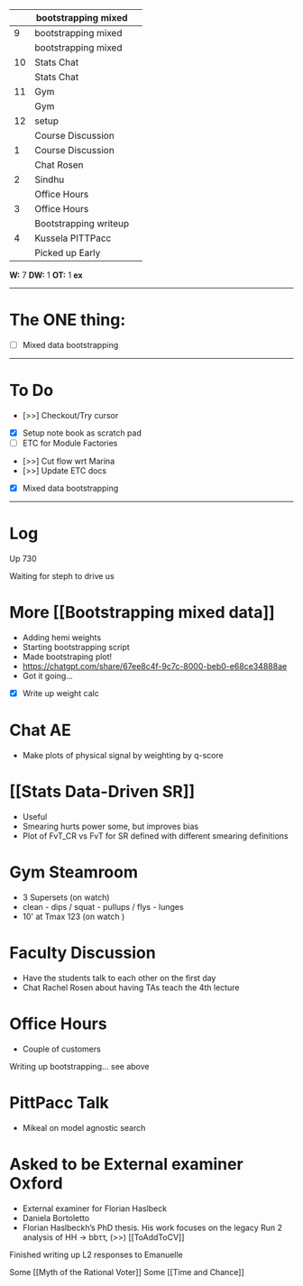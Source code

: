 
|     | bootstrapping mixed   |     |
| --- | --------------------- | --- |
| 9   | bootstrapping mixed   |     |
|     | bootstrapping mixed   |     |
| 10  | Stats Chat            |     |
|     | Stats Chat            |     |
| 11  | Gym                   |     |
|     | Gym                   |     |
| 12  | setup                 |     |
|     | Course Discussion     |     |
| 1   | Course Discussion     |     |
|     | Chat Rosen            |     |
| 2   | Sindhu                |     |
|     | Office Hours          |     |
| 3   | Office Hours          |     |
|     | Bootstrapping writeup |     |
| 4   | Kussela PITTPacc      |     |
|     | Picked up Early       |     |

**W:** 7 
**DW:** 1
**OT:** 1
**ex** 

---
# The ONE thing: 
- [ ] Mixed data bootstrapping

---
# To Do

- [>>] Checkout/Try cursor 
- [x] Setup note book as scratch pad
- [ ] ETC for Module Factories
- [>>] Cut flow wrt Marina
- [>>] Update ETC docs
- [x] Mixed data bootstrapping

---

# Log

Up 730

Waiting for steph to drive us

# More [[Bootstrapping mixed data]]
- Adding hemi weights
- Starting bootstrapping script
- Made bootstraping plot! 
- https://chatgpt.com/share/67ee8c4f-9c7c-8000-beb0-e68ce34888ae
- Got it going...
- [x] Write up weight calc

# Chat AE
- Make plots of physical signal by weighting by q-score

# [[Stats Data-Driven SR]]
- Useful
- Smearing hurts power some, but improves bias
- Plot of FvT_CR vs FvT for SR defined with different smearing definitions

# Gym Steamroom
- 3 Supersets (on watch)
- clean - dips / squat - pullups / flys - lunges 
- 10' at Tmax 123  (on watch )

# Faculty Discussion
- Have the students talk to each other on the first day
- Chat Rachel Rosen about having TAs teach the 4th lecture

# Office Hours
- Couple of customers


Writing up bootstrapping... see above


# PittPacc Talk 
- Mikeal on model agnostic search

# Asked to be External examiner Oxford
- External examiner for Florian Haslbeck
- Daniela Bortoletto
- Florian Haslbeckh’s PhD thesis. His work focuses on the legacy Run 2 analysis of HH → bbττ,
(>>) [[ToAddToCV]]

Finished writing up L2 responses to Emanuelle

Some [[Myth of the Rational Voter]]
Some [[Time and Chance]]